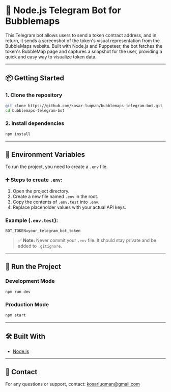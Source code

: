 # 🚀 Node.js Telegram Bot for Bubblemaps

This Telegram bot allows users to send a token contract address, and in return, it sends a screenshot of the token's visual representation from the BubbleMaps website. Built with Node.js and Puppeteer, the bot fetches the token's BubbleMap page and captures a snapshot for the user, providing a quick and easy way to visualize token data.

---

## 📦 Getting Started

### 1. Clone the repository

```bash
git clone https://github.com/kosar-luqman/bubblemaps-telegram-bot.git
cd bubblemaps-telegram-bot
```

### 2. Install dependencies

```bash
npm install
```

---

## 🔐 Environment Variables

To run the project, you need to create a `.env` file.

### ➕ Steps to create `.env`:

1. Open the project directory.
2. Create a new file named `.env` in the root.
3. Copy the contents of `.env.test` into `.env`.
4. Replace placeholder values with your actual API keys.

### Example (`.env.test`):

```env
BOT_TOKEN=your_telegram_bot_token
```

> ✅ **Note:** Never commit your `.env` file. It should stay private and be added to `.gitignore`.

---

## 🚀 Run the Project

### Development Mode

```bash
npm run dev
```

### Production Mode

```bash
npm start
```

---

## 🛠 Built With

- [Node.js](https://nodejs.org/)

---

## 📢 Contact

For any questions or support, contact: [kosarluqman@gmail.com](mailto:kosarluqman@gmail.com)

